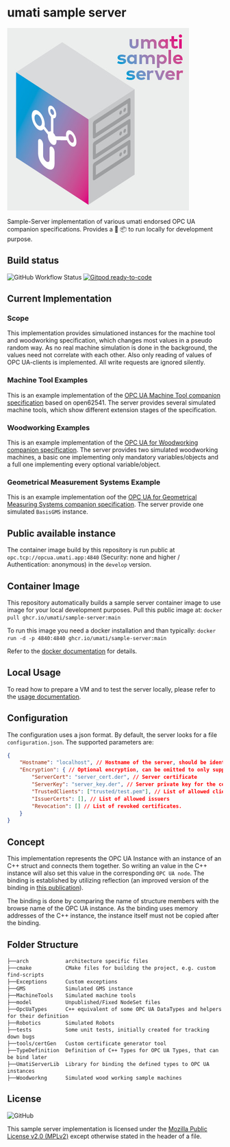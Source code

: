 # umati sample server

![Sample-Server](doc/assets/sample-server.jpg)

Sample-Server implementation of various umati endorsed OPC UA companion specifications. Provides a :whale: :package: to run locally for development purpose.

## Build status

![GitHub Workflow Status](https://img.shields.io/github/workflow/status/umati/Sample-Server/Build)
[![Gitpod ready-to-code](https://img.shields.io/badge/Gitpod-ready--to--code-blue?logo=gitpod)](https://gitpod.io/#https://github.com/umati/Sample-Server)

## Current Implementation

### Scope

This implementation provides simulationed instances for the machine tool and woodworking specification, which changes most values in a pseudo random way. As no real machine simulation is done in the background, the values need not correlate with each other. Also only reading of values of OPC UA-clients is implemented. All write requests are ignored silently.

### Machine Tool Examples

This is an example implementation of the [OPC UA Machine Tool companion specification](https://reference.opcfoundation.org/MachineTool/docs/) based on open62541. The server provides several simulated machine tools, which show different extension stages of the specification.

### Woodworking Examples

This is an example implementation of the [OPC UA for Woodworking companion specification](https://reference.opcfoundation.org/Woodworking/docs/). The server provides two simulated woodworking machines, a basic one implementing only mandatory variables/objects and a full one implementing every optional variable/object.

### Geometrical Measurement Systems Example

This is an example implementation oof the [OPC UA for Geometrical Measuring Systems companion specification](https://www.vdma.org/viewer/-/v2article/render/47597927). The server provide one simulated `BasisGMS` instance.

## Public available instance

The container image build by this repository is run public at `opc.tcp://opcua.umati.app:4840` (Security: none and higher / Authentication: anonymous) in the `develop` version.

## Container Image

This repository automatically builds a sample server container image to use image for your local development purposes. Pull this public image at: `docker pull ghcr.io/umati/sample-server:main`

To run this image you need a docker installation and than typically:
`docker run -d -p 4840:4840 ghcr.io/umati/sample-server:main`

Refer to the [docker documentation](https://docs.docker.com/) for details.

## Local Usage

To read how to prepare a VM and to test the server locally, please refer to the [usage documentation](doc/Usage.md).

## Configuration

The configuration uses a json format. By default, the server looks for a file `configuration.json`. The supported parameters are:

```json
{
    "Hostname": "localhost", // Hostname of the server, should be identical to the hostname that is used by OPC UA clients to connect to the server.
    "Encryption": { // Optional encryption, can be omitted to only support unencrypted connections
        "ServerCert": "server_cert.der", // Server certificate
        "ServerKey": "server_key.der", // Server private key for the certificate
        "TrustedClients": ["trusted/test.pem"], // List of allowed clients, if empty, all client certificates are accepted
        "IssuerCerts": [], // List of allowed issuers
        "Revocation": [] // List of revoked certificates.
    }
}
```

## Concept

This implementation represents the OPC UA Instance with an instance of an C++ struct and connects them together. So writing an value in the C++ instance will also set this value in the corresponding `OPC UA node`. The binding is established by utilizing reflection (an improved version of the binding in [this publication](https://ieeexplore.ieee.org/document/8972189)).

The binding is done by comparing the name of structure members with the browse name of the OPC UA instance. As the binding uses memory addresses of the C++ instance, the instance itself must not be copied after the binding.

## Folder Structure

```text
├──arch            architecture specific files
├──cmake           CMake files for building the project, e.g. custom find-scripts
├──Exceptions      Custom exceptions
├──GMS             Simulated GMS instance
├──MachineTools    Simulated machine tools
├──model           Unpublished/Fixed NodeSet files
├──OpcUaTypes      C++ equivalent of some OPC UA DataTypes and helpers for their definition
├──Robotics        Simulated Robots
├──tests           Some unit tests, initially created for tracking down bugs
├──tools/certGen   Custom certificate generator tool           
├──TypeDefinition  Definition of C++ Types for OPC UA Types, that can be bind later
├──UmatiServerLib  Library for binding the defined types to OPC UA instances
├──Woodworkng      Simulated wood working sample machines
```

## License

![GitHub](https://img.shields.io/github/license/umati/Sample-Server)

This sample server implementation is licensed under the [Mozilla Public License v2.0 (MPLv2)](LICENSE) except otherwise stated in the header of a file.
